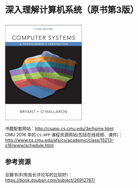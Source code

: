 # 深入理解计算机系统（原书第3版）

<img src="./media/csapp3e-cover.jpg" width="50%" height="50%">

书籍配套网站：http://csapp.cs.cmu.edu/3e/home.html  
CMU 2016 年的 `CS:APP` 课程资源网站(包括在线视频、课件)：http://www.cs.cmu.edu/afs/cs/academic/class/15213-s16/www/schedule.html  

## 参考资源

豆瓣书评(有些长评论写的比较好)：https://book.douban.com/subject/26912767/

